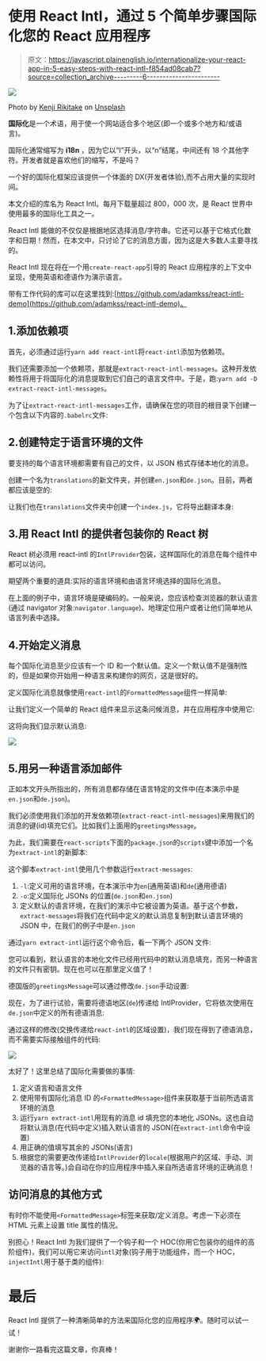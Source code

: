 # 使用 React Intl，通过 5 个简单步骤国际化您的 React 应用程序

> 原文：<https://javascript.plainenglish.io/internationalize-your-react-app-in-5-easy-steps-with-react-intl-f854ad08cab7?source=collection_archive---------6----------------------->

![](img/59da178d8fba17a8698ce3517cf78f37.png)

Photo by [Kenji Rikitake](https://unsplash.com/@jj1bdx?utm_source=medium&utm_medium=referral) on [Unsplash](https://unsplash.com?utm_source=medium&utm_medium=referral)

**国际化**是一个术语，用于使一个网站适合多个地区(即一个或多个地方和/或语言)。

国际化通常缩写为 **i18n** ，因为它以“I”开头，以“n”结尾，中间还有 18 个其他字符。开发者就是喜欢他们的缩写，不是吗？

一个好的国际化框架应该提供一个体面的 DX(开发者体验),而不占用大量的实现时间。

本文介绍的库名为 React Intl。每月下载量超过 800，000 次，是 React 世界中使用最多的国际化工具之一。

React Intl 能做的不仅仅是根据地区选择消息/字符串。它还可以基于它格式化数字和日期！然而，在本文中，只讨论了它的消息方面，因为这是大多数人主要寻找的。

React Intl 现在将在一个用`create-react-app`引导的 React 应用程序的上下文中呈现，使用英语和德语作为演示语言。

带有工作代码的库可以在这里找到:[https://github.com/adamkss/react-intl-demo](https://github.com/adamkss/react-intl-demo)。

## 1.添加依赖项

首先，必须通过运行`yarn add react-intl`将`react-intl`添加为依赖项。

我们还需要添加一个依赖项，那就是`extract-react-intl-messages`。这种开发依赖性将用于将国际化的消息提取到它们自己的语言文件中。于是，跑:`yarn add -D extract-react-intl-messages`。

为了让`extract-react-intl-messages`工作，请确保在您的项目的根目录下创建一个包含以下内容的`.babelrc`文件:

## 2.创建特定于语言环境的文件

要支持的每个语言环境都需要有自己的文件，以 JSON 格式存储本地化的消息。

创建一个名为`translations`的新文件夹，并创建`en.json`和`de.json`。目前，两者都应该是空的:

让我们也在`translations`文件夹中创建一个`index.js`，它将导出翻译本身:

## 3.用 React Intl 的提供者包装你的 React 树

React 树必须用 react-intl 的`IntlProvider`包装，这样国际化的消息在每个组件中都可以访问。

期望两个重要的道具:实际的语言环境和由语言环境选择的国际化消息。

在上面的例子中，语言环境是硬编码的。一般来说，您应该检查浏览器的默认语言(通过 navigator 对象:`navigator.language`)、地理定位用户或者让他们简单地从语言列表中选择。

## 4.开始定义消息

每个国际化消息至少应该有一个 ID 和一个默认值。定义一个默认值不是强制性的，但是如果你开始用一种语言来构建你的网页，这是很好的。

定义国际化消息就像使用`react-intl`的`FormattedMessage`组件一样简单:

让我们定义一个简单的 React 组件来显示这条问候消息，并在应用程序中使用它:

这将向我们显示默认消息:

![](img/2fc8891993669510c6d7bef436aca4e3.png)

## 5.用另一种语言添加邮件

正如本文开头所指出的，所有消息都存储在语言特定的文件中(在本演示中是`en.json`和`de.json`)。

我们必须使用我们添加的开发依赖项(`extract-react-intl-messages`)来用我们的消息的键(id)填充它们。比如我们上面用的`greetingsMessage`。

为此，我们需要在`react-scripts`下面的`package.json`的`scripts`键中添加一个名为`extract-intl`的新脚本:

这个脚本`extract-intl`使用几个参数运行`extract-messages`:

1.  `-l`:定义可用的语言环境，在本演示中为`en`(通用英语)和`de`(通用德语)
2.  `-o`:定义国际化 JSONs 的位置(`de.json`和`en.json`)
3.  定义默认的语言环境，在我们的演示中它被设置为英语。基于这个参数，`extract-messages`将我们在代码中定义的默认消息复制到默认语言环境的 JSON 中，在我们的例子中是`en.json`

通过`yarn extract-intl`运行这个命令后，看一下两个 JSON 文件:

您可以看到，默认语言的本地化文件已经用代码中的默认消息填充，而另一种语言的文件只有密钥。现在也可以在那里定义值了！

德国版的`greetingsMessage`可以通过修改`de.json`手动设置:

现在，为了进行试验，需要将德语地区(`de`)传递给 IntlProvider，它将依次使用在`de.json`中定义的所有德语消息:

通过这样的修改(交换传递给`react-intl`的区域设置)，我们现在得到了德语消息，而不需要实际接触组件的代码:

![](img/be2182459fba719b7dbc82c1528e0898.png)

太好了！这里总结了国际化需要做的事情:

1.  定义语言和语言文件
2.  使用带有国际化消息 ID 的`<FormattedMessage>`组件来获取基于当前所选语言环境的消息
3.  运行`yarn extract-intl`用现有的消息 id 填充您的本地化 JSONs。这也自动将默认消息(在代码中定义)插入默认语言的 JSON(在`extract-intl`命令中设置)
4.  用正确的值填写其余的 JSONs(语言)
5.  根据您的需要更改传递给`IntlProvider`的`locale`(根据用户的区域、手动、浏览器的语言等。)会自动在你的应用程序中插入来自所选语言环境的正确消息！

## 访问消息的其他方式

有时你不能使用`<FormattedMessage>`标签来获取/定义消息。考虑一下必须在 HTML 元素上设置 title 属性的情况。

别担心！React Intl 为我们提供了一个钩子和一个 HOC(你用它包装你的组件的高阶组件)，我们可以用它来访问`intl`对象(钩子用于功能组件，而一个 HOC，`injectIntl`用于基于类的组件):

# 最后

React Intl 提供了一种清晰简单的方法来国际化您的应用程序🌍。随时可以试一试！

谢谢你一路看完这篇文章，你真棒！